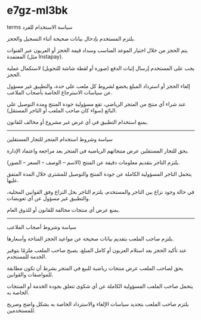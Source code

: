 # e7gz-ml3bk
terms
سياسة الاستخدام للفرد

يلتزم المستخدم بإدخال بيانات صحيحة أثناء التسجيل والحجز.

يتم الحجز من خلال اختيار الموعد المناسب وسداد قيمة الحجز أو العربون عبر القنوات المعتمدة (مثل Instapay).

يجب على المستخدم إرسال إثبات الدفع (صورة أو لقطة شاشة للتحويل) لاستكمال عملية الحجز.

إلغاء الحجز أو استرداد المبلغ يخضع لشروط كل ملعب على حدة، والتطبيق غير مسؤول عن سياسات الاسترجاع الخاصة بأصحاب الملاعب.

عند شراء أي منتج من المتجر الرياضي، تقع مسؤولية جودة المنتج ومدة التوصيل على البائع (سواء كان صاحب الملعب أو التاجر المستقل).

يمنع استخدام التطبيق في أي غرض غير مشروع أو مخالف للقانون.
___________________________________________________________________________________________________________________________________________________________________________________________________
سياسة وشروط استخدام المتجر للتجار المستقلين

يحق للتجار المستقلين عرض منتجاتهم الرياضية في المتجر بعد مراجعة واعتماد الإدارة.

يلتزم التاجر بتقديم معلومات دقيقة عن المنتج (الاسم – الوصف – السعر – الصور).

يتحمل التاجر المسؤولية الكاملة عن جودة المنتج والتوصيل للمشتري خلال المدة المتفق عليها.

في حالة وجود نزاع بين التاجر والمستخدم، يلتزم التاجر بحل النزاع وفق القوانين المحلية، والتطبيق غير مسؤول عن أي تعويضات.

يمنع عرض أي منتجات مخالفة للقانون أو للذوق العام.
_______________________________________________________________________________________________________________________________________________________________________________________________________


سياسة وشروط أصحاب الملاعب

يلتزم صاحب الملعب بتقديم بيانات صحيحة عن مواعيد الحجز المتاحة وأسعارها.

عند تأكيد الحجز بعد استلام العربون أو كامل المبلغ، يصبح صاحب الملعب ملزمًا بتوفير الخدمة للمستخدم.

يحق لصاحب الملعب عرض منتجات رياضية للبيع في المتجر بشرط أن تكون مطابقة للمواصفات والقوانين.

يتحمل صاحب الملعب المسؤولية الكاملة عن أي شكوى تتعلق بجودة الخدمة أو المنتجات الخاصة به.

يلتزم صاحب الملعب بتحديد سياسات الإلغاء والاسترداد الخاصة به بشكل واضح وصريح للمستخدمين.
